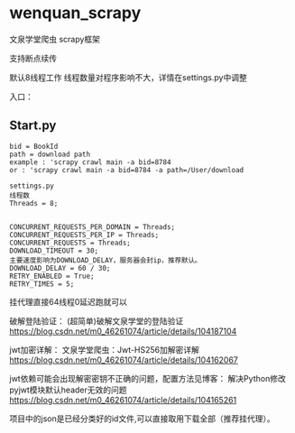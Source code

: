 # wenquan_scrapy

文泉学堂爬虫  scrapy框架

支持断点续传

默认8线程工作
线程数量对程序影响不大，详情在settings.py中调整

入口：
## Start.py

    bid = BookId
    path = download path
    example : 'scrapy crawl main -a bid=8784
    or : 'scrapy crawl main -a bid=8784 -a path=/User/download

    settings.py
    线程数
    Threads = 8;


    CONCURRENT_REQUESTS_PER_DOMAIN = Threads;
    CONCURRENT_REQUESTS_PER_IP = Threads;
    CONCURRENT_REQUESTS = Threads;
    DOWNLOAD_TIMEOUT = 30;
    主要速度影响为DOWNLOAD_DELAY，服务器会封ip，推荐默认。
    DOWNLOAD_DELAY = 60 / 30;
    RETRY_ENABLED = True;
    RETRY_TIMES = 5;


挂代理直接64线程0延迟跑就可以


破解登陆验证：
(超简单)破解文泉学堂的登陆验证
https://blog.csdn.net/m0_46261074/article/details/104187104

jwt加密详解：
文泉学堂爬虫：Jwt-HS256加解密详解
https://blog.csdn.net/m0_46261074/article/details/104162067

jwt依赖可能会出现解密密钥不正确的问题，配置方法见博客：
解决Python修改pyjwt模块默认header无效的问题
https://blog.csdn.net/m0_46261074/article/details/104165261

项目中的json是已经分类好的id文件,可以直接取用下载全部（推荐挂代理）。
